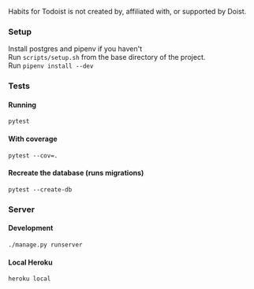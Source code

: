 Habits for Todoist is not created by, affiliated with, or supported by Doist.

### Setup
Install postgres and pipenv if you haven't    
Run `scripts/setup.sh` from the base directory of the project.    
Run `pipenv install --dev`  

### Tests
#### Running    
    pytest
    
#### With coverage

    pytest --cov=.
    
#### Recreate the database (runs migrations)

    pytest --create-db

### Server
#### Development
    
    ./manage.py runserver
    
#### Local Heroku
    
    heroku local
